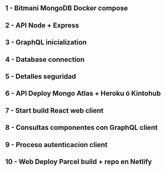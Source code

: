 
## 1 - Bitmani MongoDB Docker compose

## 2 - API Node + Express

## 3 - GraphQL inicialization

## 4 - Database connection

## 5 - Detalles seguridad

## 6 - API Deploy Mongo Atlas + Heroku ó Kintohub

## 7 - Start build React web client

## 8 - Consultas componentes con GraphQL client

## 9 - Proceso autenticacion client 

## 10 - Web Deploy Parcel build + repo en Netlify